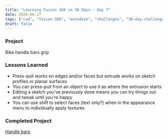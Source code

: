 ```yaml
---
title: "Learning Fusion 360 in 30 Days - Day 7"
date: 2020-06-27
tags: ["cad", "fusion-360", "autodesk", "challenges", "30-day-challenge", "fusion-360-in-30"]
draft: false
---
```

### Project
Bike handle bars grip

### Lessons Learned
- Press-pull works on edges and/or faces but extrude works on sketch profiles or planar surfaces
- You can press-pull from an object to use it as where the extrusion starts
- Editing a sketch you've previously done means you can try things out and tweak until you're happy
- You can use shift to select faces (text only?) when in the appearance menu to individually apply textures

### Completed Project
[Handle bars](https://a360.co/2Z24yvm)
